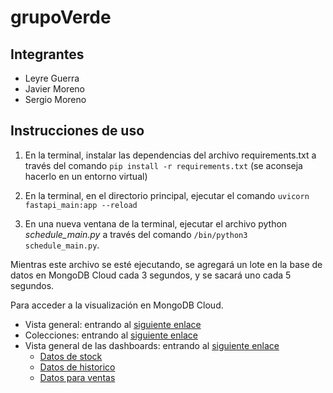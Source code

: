 # grupoVerde
## Integrantes
* Leyre Guerra
* Javier Moreno
* Sergio Moreno

## Instrucciones de uso

1. En la terminal, instalar las dependencias del archivo requirements.txt a través del comando `pip install -r requirements.txt` (se aconseja hacerlo en un entorno virtual)

2. En la terminal, en el directorio principal, ejecutar el comando `uvicorn fastapi_main:app --reload`

3. En una nueva ventana de la terminal, ejecutar el archivo python *schedule_main.py* a través del comando `/bin/python3 schedule_main.py`.  

Mientras este archivo se esté ejecutando, se agregará un lote en la base de datos en MongoDB Cloud cada 3 segundos, y se sacará uno cada 5 segundos.  

Para acceder a la visualización en MongoDB Cloud.  

* Vista general: entrando al [siguiente enlace](https://cloud.mongodb.com/v2/659685969a83a656dde338d1#/clusters/detail/Cluster0)
* Colecciones: entrando al [siguiente enlace](https://cloud.mongodb.com/v2/659685969a83a656dde338d1#/metrics/replicaSet/659685f4c0ba965ec6fee6da/explorer)
* Vista general de las dashboards: entrando al [siguiente enlace](https://charts.mongodb.com/charts-michelin-storage-oxhtl/dashboards)
    * [Datos de stock](https://charts.mongodb.com/charts-michelin-storage-oxhtl/dashboards/2755e237-740f-4cdb-82b5-6e1948b7013e)
    * [Datos de historico](https://charts.mongodb.com/charts-michelin-storage-oxhtl/dashboards/05bd5ce3-0fba-4ce4-aac4-423dbc2d87e2)
    * [Datos para ventas](https://charts.mongodb.com/charts-michelin-storage-oxhtl/dashboards/e6304307-688e-4eb8-bb69-cdd05c68c9bc)
